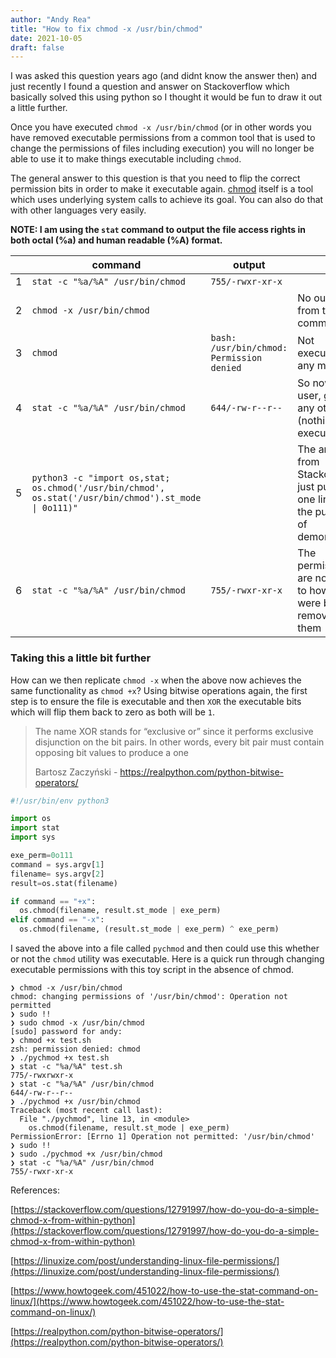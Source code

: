 ```yaml
---
author: "Andy Rea"
title: "How to fix chmod -x /usr/bin/chmod"
date: 2021-10-05
draft: false
---
```


I was asked this question years ago (and didnt know the answer then) and just recently I found a question and answer on Stackoverflow which basically solved this using python so I thought it would be fun to draw it out a little further.

Once you have executed `chmod -x /usr/bin/chmod` (or in other words you have removed executable permissions from a common tool that is used to change the permissions of files including execution) you will no longer be able to use it to make things executable including `chmod`.

The general answer to this question is that you need to flip the correct permission bits in order to make it executable again.  [chmod](https://github.com/coreutils/coreutils/blob/master/src/chmod.c) itself is a tool which uses underlying system calls to achieve its goal.  You can also do that with other languages very easily.

**NOTE: I am using the `stat` command to output the file access rights in both octal (%a) and human readable (%A) format.**

|| command | output| |
|---|---|---|---|
|1| ````stat -c "%a/%A" /usr/bin/chmod ```` | `755/-rwxr-xr-x` | |
|2| ````chmod -x /usr/bin/chmod```` || No output from this command |
|3| `chmod` | `bash: /usr/bin/chmod: Permission denied` | Not executable any more |
|4| ````stat -c "%a/%A" /usr/bin/chmod ```` | `644/-rw-r--r--` | So now the user, group or any others (nothing) can execute this|
|5| ```` python3 -c "import os,stat; os.chmod('/usr/bin/chmod', os.stat('/usr/bin/chmod').st_mode \| 0o111)" ```` | | The answer from Stackoverflow just put into one line for the purposes of demonstration |
|6| ```` stat -c "%a/%A" /usr/bin/chmod ````| `755/-rwxr-xr-x` | The permissions are now back to how they were before removing them |



### Taking this a little bit further

How can we then replicate `chmod -x` when the above now achieves the same functionality as `chmod +x`?  Using bitwise operations again, the first step is to ensure the file is executable and then `XOR` the executable bits which will flip them back to zero as both will be `1`.

> The name XOR stands for “exclusive or” since it performs exclusive disjunction on the bit pairs. In other words, every bit pair must contain opposing bit values to produce a one
> 
> <span>Bartosz Zaczyński - https://realpython.com/python-bitwise-operators/</span>

```python
#!/usr/bin/env python3                                                                                                 

import os
import stat
import sys 

exe_perm=0o111
command = sys.argv[1]
filename= sys.argv[2]
result=os.stat(filename)

if command == "+x":
  os.chmod(filename, result.st_mode | exe_perm)
elif command == "-x":
  os.chmod(filename, (result.st_mode | exe_perm) ^ exe_perm)
```

I saved the above into a file called `pychmod` and then could use this whether or not the `chmod` utility was executable.  Here is a quick run through changing executable permissions with this toy script in the absence of chmod.

```shell
❯ chmod -x /usr/bin/chmod
chmod: changing permissions of '/usr/bin/chmod': Operation not permitted
❯ sudo !!
❯ sudo chmod -x /usr/bin/chmod
[sudo] password for andy: 
❯ chmod +x test.sh
zsh: permission denied: chmod
❯ ./pychmod +x test.sh
❯ stat -c "%a/%A" test.sh
775/-rwxrwxr-x
❯ stat -c "%a/%A" /usr/bin/chmod
644/-rw-r--r--
❯ ./pychmod +x /usr/bin/chmod
Traceback (most recent call last):
  File "./pychmod", line 13, in <module>
    os.chmod(filename, result.st_mode | exe_perm)
PermissionError: [Errno 1] Operation not permitted: '/usr/bin/chmod'
❯ sudo !!
❯ sudo ./pychmod +x /usr/bin/chmod
❯ stat -c "%a/%A" /usr/bin/chmod
755/-rwxr-xr-x
```

References:

[https://stackoverflow.com/questions/12791997/how-do-you-do-a-simple-chmod-x-from-within-python](https://stackoverflow.com/questions/12791997/how-do-you-do-a-simple-chmod-x-from-within-python)

[https://linuxize.com/post/understanding-linux-file-permissions/](https://linuxize.com/post/understanding-linux-file-permissions/)

[https://www.howtogeek.com/451022/how-to-use-the-stat-command-on-linux/](https://www.howtogeek.com/451022/how-to-use-the-stat-command-on-linux/)

[https://realpython.com/python-bitwise-operators/](https://realpython.com/python-bitwise-operators/)